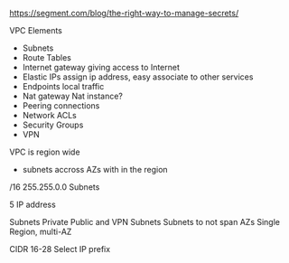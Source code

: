 https://segment.com/blog/the-right-way-to-manage-secrets/


VPC Elements
- Subnets
- Route Tables
- Internet gateway
  giving access to Internet
- Elastic IPs
    assign ip address, easy associate to other services
- Endpoints
  local traffic
- Nat gateway
      Nat instance?
- Peering connections
- Network ACLs
- Security Groups
- VPN  

VPC is region wide
- subnets accross AZs with in the region


/16 255.255.0.0
Subnets

5 IP address

Subnets
Private Public and VPN Subnets
Subnets to not span AZs
Single Region, multi-AZ

CIDR 16-28
Select IP prefix
